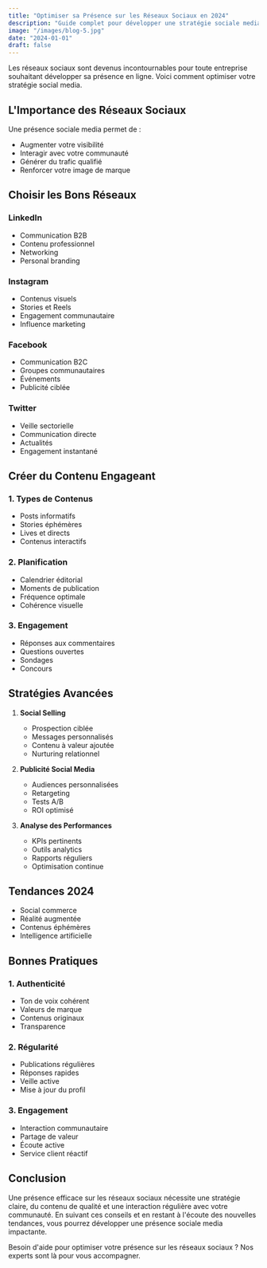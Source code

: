 ```yaml
---
title: "Optimiser sa Présence sur les Réseaux Sociaux en 2024"
description: "Guide complet pour développer une stratégie sociale media efficace et engageante pour votre entreprise"
image: "/images/blog-5.jpg"
date: "2024-01-01"
draft: false
---
```


Les réseaux sociaux sont devenus incontournables pour toute entreprise souhaitant développer sa présence en ligne. Voici comment optimiser votre stratégie social media.

## L'Importance des Réseaux Sociaux

Une présence sociale media permet de :
- Augmenter votre visibilité
- Interagir avec votre communauté
- Générer du trafic qualifié
- Renforcer votre image de marque

## Choisir les Bons Réseaux

### LinkedIn
- Communication B2B
- Contenu professionnel
- Networking
- Personal branding

### Instagram
- Contenus visuels
- Stories et Reels
- Engagement communautaire
- Influence marketing

### Facebook
- Communication B2C
- Groupes communautaires
- Événements
- Publicité ciblée

### Twitter
- Veille sectorielle
- Communication directe
- Actualités
- Engagement instantané

## Créer du Contenu Engageant

### 1. Types de Contenus
- Posts informatifs
- Stories éphémères
- Lives et directs
- Contenus interactifs

### 2. Planification
- Calendrier éditorial
- Moments de publication
- Fréquence optimale
- Cohérence visuelle

### 3. Engagement
- Réponses aux commentaires
- Questions ouvertes
- Sondages
- Concours

## Stratégies Avancées

1. **Social Selling**
   - Prospection ciblée
   - Messages personnalisés
   - Contenu à valeur ajoutée
   - Nurturing relationnel

2. **Publicité Social Media**
   - Audiences personnalisées
   - Retargeting
   - Tests A/B
   - ROI optimisé

3. **Analyse des Performances**
   - KPIs pertinents
   - Outils analytics
   - Rapports réguliers
   - Optimisation continue

## Tendances 2024

- Social commerce
- Réalité augmentée
- Contenus éphémères
- Intelligence artificielle

## Bonnes Pratiques

### 1. Authenticité
- Ton de voix cohérent
- Valeurs de marque
- Contenus originaux
- Transparence

### 2. Régularité
- Publications régulières
- Réponses rapides
- Veille active
- Mise à jour du profil

### 3. Engagement
- Interaction communautaire
- Partage de valeur
- Écoute active
- Service client réactif

## Conclusion

Une présence efficace sur les réseaux sociaux nécessite une stratégie claire, du contenu de qualité et une interaction régulière avec votre communauté. En suivant ces conseils et en restant à l'écoute des nouvelles tendances, vous pourrez développer une présence sociale media impactante.

Besoin d'aide pour optimiser votre présence sur les réseaux sociaux ? Nos experts sont là pour vous accompagner.
